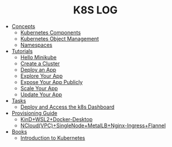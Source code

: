 <h1 align="center">
  <b>K8S LOG</b>
</h1>

- [Concepts](Concepts)
  - [Kubernetes Components](Concepts/Kubernetes%20Components.md#kubernetes-components)
  - [Kubernetes Object Management](Concepts/Kubernetes%20Object%20Management.md#kubernetes-object-management)
  - [Namespaces](Concepts/Namespaces.md#namespaces)
- [Tutorials](Tutorials)
  - [Hello Minikube](Tutorials/Hello%20Minikube.md#create-a-minikube-cluster)
  - [Create a Cluster](Tutorials/Create%20a%20Cluster.md#create-a-cluster)
  - [Deploy an App](Tutorials/Deploy%20an%20App.md#deploy-an-app)
  - [Explore Your App](Tutorials/Explore%20Your%20App.md#explore-your-app)
  - [Expose Your App Publicly](Tutorials/Expose%20Your%20App%20Publicly.md#expose-your-app-publicly)
  - [Scale Your App](Tutorials/Scale%20Your%20App.md#scale-your-app)
  - [Update Your App](Tutorials/Update%20Your%20App.md#update-your-app)
- [Tasks](Tasks)
  - [Deploy and Access the k8s Dashboard](Tasks/Deploy%20and%20Access%20the%20k8s%20Dashboard.md#deploy-and-access-the-kubernetes-dashboard)
- [Provisioning Guide](Provisioning%20Guide)
  - [KinD+WSL2+Docker-Desktop](Provisioning%20Guide/kind%2BWSL2%2BDocker-Desktop.md)
  - [NCloud(VPC)+SingleNode+MetalLB+Nginx-Ingress+Flannel](Provisioning%20Guide/NCloud(VPC)%2BSingleNode%2BMetalLB%2BNginx-Ingress%2BFlannel.md)
- [Books](Books)
  - [Introduction to Kubernetes](Books/%EC%BF%A0%EB%B2%84%EB%84%A4%ED%8B%B0%EC%8A%A4%20%EC%9E%85%EB%AC%B8.md)

